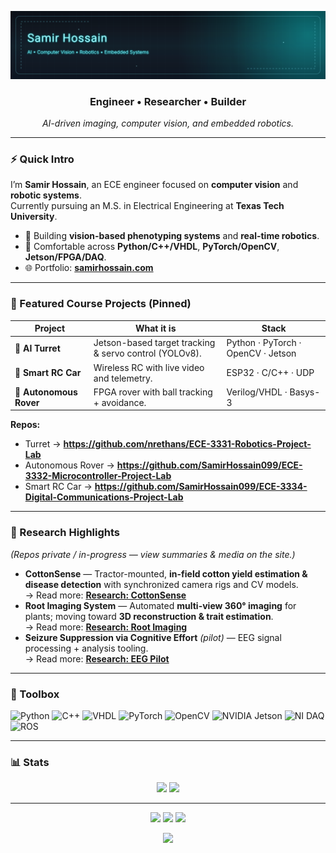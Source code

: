 <!-- Profile README for SamirHossain099 -->

<p align="center">
  <img src="assets/animus-banner.svg" alt="Samir Hossain — AI • Vision • Robotics" />
</p>

<h3 align="center">Engineer • Researcher • Builder</h3>
<p align="center"><em>AI-driven imaging, computer vision, and embedded robotics.</em></p>

---

### ⚡ Quick Intro
I’m **Samir Hossain**, an ECE engineer focused on **computer vision** and **robotic systems**.  
Currently pursuing an M.S. in Electrical Engineering at **Texas Tech University**.

- 🔭 Building **vision-based phenotyping systems** and **real-time robotics**.
- 🧪 Comfortable across **Python/C++/VHDL**, **PyTorch/OpenCV**, **Jetson/FPGA/DAQ**.
- 🌐 Portfolio: **[samirhossain.com](https://samirhossain.com)**

---

### 📌 Featured Course Projects (Pinned)
| Project | What it is | Stack |
|---|---|---|
| 🎯 **AI Turret** | Jetson-based target tracking & servo control (YOLOv8). | Python · PyTorch · OpenCV · Jetson |
| 🚗 **Smart RC Car** | Wireless RC with live video and telemetry. | ESP32 · C/C++ · UDP |
| 🤖 **Autonomous Rover** | FPGA rover with ball tracking + avoidance. | Verilog/VHDL · Basys-3 |

**Repos:**  
- Turret → **<https://github.com/nrethans/ECE-3331-Robotics-Project-Lab>**  
- Autonomous Rover → **<https://github.com/SamirHossain099/ECE-3332-Microcontroller-Project-Lab>**  
- Smart RC Car → **<https://github.com/SamirHossain099/ECE-3334-Digital-Communications-Project-Lab>**

---

### 🧠 Research Highlights
*(Repos private / in-progress — view summaries & media on the site.)*

- **CottonSense** — Tractor-mounted, **in-field cotton yield estimation & disease detection** with synchronized camera rigs and CV models.  
  → Read more: **[Research: CottonSense](https://www.samirhossain.com/#/research)**  
- **Root Imaging System** — Automated **multi-view 360° imaging** for plants; moving toward **3D reconstruction & trait estimation**.  
  → Read more: **[Research: Root Imaging](https://www.samirhossain.com/#/research)**  
- **Seizure Suppression via Cognitive Effort** *(pilot)* — EEG signal processing + analysis tooling.  
  → Read more: **[Research: EEG Pilot](https://www.samirhossain.com/#/research)**

---

### 🧰 Toolbox
![Python](https://img.shields.io/badge/Python-3776AB?logo=python&logoColor=white)
![C++](https://img.shields.io/badge/C++-00599C?logo=cplusplus&logoColor=white)
![VHDL](https://img.shields.io/badge/VHDL-9932CC?logoColor=white)
![PyTorch](https://img.shields.io/badge/PyTorch-EE4C2C?logo=pytorch&logoColor=white)
![OpenCV](https://img.shields.io/badge/OpenCV-5C3EE8?logo=opencv&logoColor=white)
![NVIDIA Jetson](https://img.shields.io/badge/NVIDIA%20Jetson-76B900?logo=nvidia&logoColor=white)
![NI DAQ](https://img.shields.io/badge/NI%20DAQ-00629B?logo=ni&logoColor=white)
![ROS](https://img.shields.io/badge/ROS-22314E?logo=ros&logoColor=white)

---

### 📊 Stats
<p align="center">
  <img height="160" src="https://github-readme-stats.vercel.app/api?username=SamirHossain099&show_icons=true&theme=tokyonight" />
  <img height="160" src="https://github-readme-stats.vercel.app/api/top-langs/?username=SamirHossain099&layout=compact&theme=tokyonight" />
</p>

---

<p align="center">
  <a href="https://samirhossain.com"><img src="https://img.shields.io/badge/Portfolio-0A0F26?logo=vercel&logoColor=white" /></a>
  <a href="mailto:samirhossain0999@gmail.com"><img src="https://img.shields.io/badge/Email-D14836?logo=gmail&logoColor=white" /></a>
  <a href="https://linkedin.com/in/samirhossain"><img src="https://img.shields.io/badge/LinkedIn-0077B5?logo=linkedin&logoColor=white" /></a>
</p>

<p align="center">
  <img src="https://komarev.com/ghpvc/?username=SamirHossain099&label=Profile%20Views&color=0e75b6&style=flat-square" />
</p>
